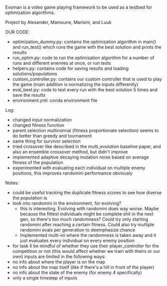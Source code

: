 Evoman is a video game playing framework to be used as a testbed for optimization algorithms.

Project by Alexander, Mamoune, Marisini, and Luuk

OUR CODE:
- optimization_dummy.py: contains the optimization algorithm in main() and run_test() which runs the game with the best solution and prints the results
- run_optim.py: code to run the optimization algorithm for a number of runs and different enemies at once, or run tests
- helpers.py: contains code for saving results and loading solutions/populations
- custom_controller.py: contains our custom controller that is used to play the game (main addition is normalizing the inputs differently)
- eval_best.py: code to test every run with the best solution 5 times and save the results
- environment.yml: conda environment file

Log:
- changed input normalization
- changed fitness function
- parent selection multinomial (fitness proportionate selection) seems to do better than greedy and tournament
- same thing for survivor selection
- tried crossover like described in the multi_evolution baseline paper, and also an ensemble crossover method, but didn't improve
- implemented adaptive decaying mutation noise based on average fitness of the population
- experimented with evaluating each individual on multiple enemy positions, this improves randomini performance obviously

Notes:
- could be useful tracking the duplicate fitness scores to see how diverse the population is
- look into randomini in the environment, for evolving?
    - this is interesting. Evolving with randomini does way worse. Maybe because the fittest individuals might be complete shit in the next gen, so there's too much
    randomness? Could try only starting randomini after reaching a certain fitness. Could also try multiple randomini evals per generation to deemphasize chance
    - Implemented multi-ini where the randomness is taken away and it just evaluates every individual on every enemy position
- for task II be mindful of whether they use their player_controller for the competition or not (this would affect whether we train with theirs or our own)
inputs are limited in the following ways:
- no info about where the player is on the map
- no info about the map itself (like if there's a hill in front of the player)
- no info about the state of the enemy (for enemy 4 specifically)
- only a single timestep of inputs
